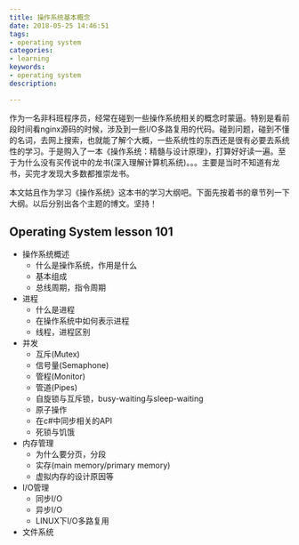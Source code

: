 ```yaml
---
title: 操作系统基本概念
date: 2018-05-25 14:46:51
tags:
- operating system
categories:
- learning
keywords:
- operating system
description:

---
```




作为一名非科班程序员，经常在碰到一些操作系统相关的概念时蒙逼。特别是看前段时间看nginx源码的时候，涉及到一些I/O多路复用的代码。碰到问题，碰到不懂的名词，去网上搜索，也就能了解个大概，一些系统性的东西还是很有必要去系统性的学习。于是购入了一本《操作系统：精髓与设计原理》，打算好好读一遍。至于为什么没有买传说中的龙书(深入理解计算机系统)。。。主要是当时不知道有龙书，买完才发现大多数都推崇龙书。



本文姑且作为学习《操作系统》这本书的学习大纲吧。下面先按着书的章节列一下大纲。以后分别出各个主题的博文。坚持！



<!--more-->

## Operating System lesson 101

- 操作系统概述
  - 什么是操作系统，作用是什么
  - 基本组成
  - 总线周期，指令周期
- 进程
  - 什么是进程
  - 在操作系统中如何表示进程
  - 线程，进程区别
- 并发
  - 互斥(Mutex)
  - 信号量(Semaphone)
  - 管程(Monitor)
  - 管道(Pipes)
  - 自旋锁与互斥锁，busy-waiting与sleep-waiting
  - 原子操作
  - 在c#中同步相关的API
  - 死锁与饥饿
- 内存管理
  - 为什么要分页，分段
  - 实存(main memory/primary memory)
  - 虚拟内存的设计原因等
- I/O管理
  - 同步I/O
  - 异步I/O
  - LINUX下I/O多路复用
- 文件系统





